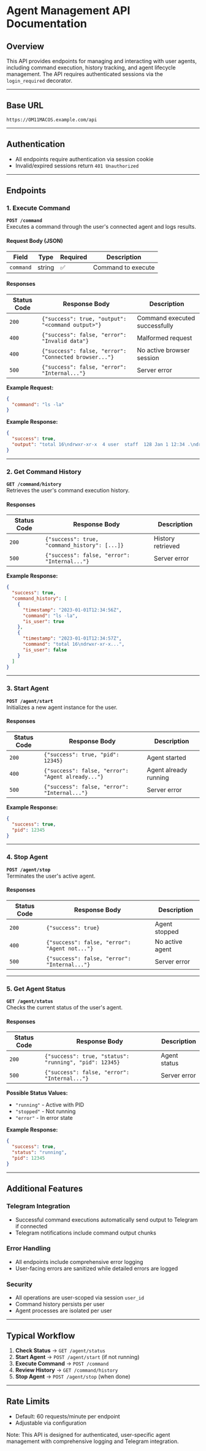 # Agent Management API Documentation

## Overview
This API provides endpoints for managing and interacting with user agents, including command execution, history tracking, and agent lifecycle management. The API requires authenticated sessions via the `login_required` decorator.

---

## Base URL
`https://OM11MACOS.example.com/api`

---

## Authentication
- All endpoints require authentication via session cookie
- Invalid/expired sessions return `401 Unauthorized`

---

## Endpoints

### 1. Execute Command
**`POST /command`**  
Executes a command through the user's connected agent and logs results.

#### Request Body (JSON)
| Field       | Type   | Required | Description                     |
|-------------|--------|----------|---------------------------------|
| `command`   | string | ✅       | Command to execute              |

#### Responses
| Status Code | Response Body                                      | Description                     |
|-------------|---------------------------------------------------|---------------------------------|
| `200`       | `{"success": true, "output": "<command output>"}` | Command executed successfully   |
| `400`       | `{"success": false, "error": "Invalid data"}`     | Malformed request               |
| `400`       | `{"success": false, "error": "Connected browser..."}` | No active browser session    |
| `500`       | `{"success": false, "error": "Internal..."}`      | Server error                    |

**Example Request:**
```json
{
  "command": "ls -la"
}
```

**Example Response:**
```json
{
  "success": true,
  "output": "total 16\ndrwxr-xr-x  4 user  staff  128 Jan 1 12:34 .\ndrwxr-xr-x  5 user  staff  160 Jan 1 12:30 .."
}
```

---

### 2. Get Command History
**`GET /command/history`**  
Retrieves the user's command execution history.

#### Responses
| Status Code | Response Body                                      | Description                     |
|-------------|---------------------------------------------------|---------------------------------|
| `200`       | `{"success": true, "command_history": [...]}`     | History retrieved               |
| `500`       | `{"success": false, "error": "Internal..."}`      | Server error                    |

**Example Response:**
```json
{
  "success": true,
  "command_history": [
    {
      "timestamp": "2023-01-01T12:34:56Z",
      "command": "ls -la",
      "is_user": true
    },
    {
      "timestamp": "2023-01-01T12:34:57Z",
      "command": "total 16\ndrwxr-xr-x...",
      "is_user": false
    }
  ]
}
```

---

### 3. Start Agent
**`POST /agent/start`**  
Initializes a new agent instance for the user.

#### Responses
| Status Code | Response Body                                      | Description                     |
|-------------|---------------------------------------------------|---------------------------------|
| `200`       | `{"success": true, "pid": 12345}`                 | Agent started                   |
| `400`       | `{"success": false, "error": "Agent already..."}` | Agent already running           |
| `500`       | `{"success": false, "error": "Internal..."}`      | Server error                    |

**Example Response:**
```json
{
  "success": true,
  "pid": 12345
}
```

---

### 4. Stop Agent
**`POST /agent/stop`**  
Terminates the user's active agent.

#### Responses
| Status Code | Response Body                                      | Description                     |
|-------------|---------------------------------------------------|---------------------------------|
| `200`       | `{"success": true}`                               | Agent stopped                   |
| `400`       | `{"success": false, "error": "Agent not..."}`     | No active agent                 |
| `500`       | `{"success": false, "error": "Internal..."}`      | Server error                    |

---

### 5. Get Agent Status
**`GET /agent/status`**  
Checks the current status of the user's agent.

#### Responses
| Status Code | Response Body                                      | Description                     |
|-------------|---------------------------------------------------|---------------------------------|
| `200`       | `{"success": true, "status": "running", "pid": 12345}` | Agent status            |
| `500`       | `{"success": false, "error": "Internal..."}`      | Server error                    |

**Possible Status Values:**
- `"running"` - Active with PID
- `"stopped"` - Not running
- `"error"` - In error state

**Example Response:**
```json
{
  "success": true,
  "status": "running",
  "pid": 12345
}
```

---

## Additional Features

### Telegram Integration
- Successful command executions automatically send output to Telegram if connected
- Telegram notifications include command output chunks

### Error Handling
- All endpoints include comprehensive error logging
- User-facing errors are sanitized while detailed errors are logged

### Security
- All operations are user-scoped via session `user_id`
- Command history persists per user
- Agent processes are isolated per user

---

## Typical Workflow
1. **Check Status** → `GET /agent/status`
2. **Start Agent** → `POST /agent/start` (if not running)
3. **Execute Command** → `POST /command`
4. **Review History** → `GET /command/history`
5. **Stop Agent** → `POST /agent/stop` (when done)

---

## Rate Limits
- Default: 60 requests/minute per endpoint
- Adjustable via configuration

Note: This API is designed for authenticated, user-specific agent management with comprehensive logging and Telegram integration.